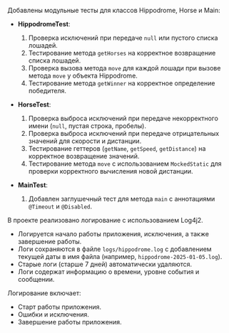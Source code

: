 Добавлены модульные тесты для классов Hippodrome, Horse и Main:

- **HippodromeTest**:
    1. Проверка исключений при передаче `null` или пустого списка лошадей.
    2. Тестирование метода `getHorses` на корректное возвращение списка лошадей.
    3. Проверка вызова метода `move` для каждой лошади при вызове метода `move` у объекта Hippodrome.
    4. Тестирование метода `getWinner` на корректное определение победителя.

- **HorseTest**:
    1. Проверка выброса исключений при передаче некорректного имени (`null`, пустая строка, пробелы).
    2. Проверка выброса исключений при передаче отрицательных значений для скорости и дистанции.
    3. Тестирование геттеров (`getName`, `getSpeed`, `getDistance`) на корректное возвращение значений.
    4. Тестирование метода `move` с использованием `MockedStatic` для проверки корректного вычисления новой дистанции.

- **MainTest**:
    1. Добавлен заглушечный тест для метода `main` с аннотациями `@Timeout` и `@Disabled`.

В проекте реализовано логирование с использованием Log4j2.

- Логируется начало работы приложения, исключения, а также завершение работы.
- Логи сохраняются в файле `logs/hippodrome.log` с добавлением текущей даты в имя файла (например, `hippodrome-2025-01-05.log`).
- Старые логи (старше 7 дней) автоматически удаляются.
- Логи содержат информацию о времени, уровне события и сообщении.

Логирование включает:
- Старт работы приложения.
- Ошибки и исключения.
- Завершение работы приложения.